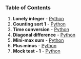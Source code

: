 ### Table of Contents
1. __Lonely integer__ - [Python](Lonely%20Integer.py)
1. __Counting sort 1__ - [Python](Counting%20Sort%201.py)
1. __Time conversion__ - [Python](Time%20Conversion.py)
1. __Diagonal difference__ - [Python](Diagonal%20Difference.py)
1. __Mini-max sum__ - [Python](Mini-Max%20Sum.py)
1. __Plus minus__ - [Python](Plus%20Minus.py)
1. __Mock test - 1__ - [Python](Mock%20Test%20-%201.py)
